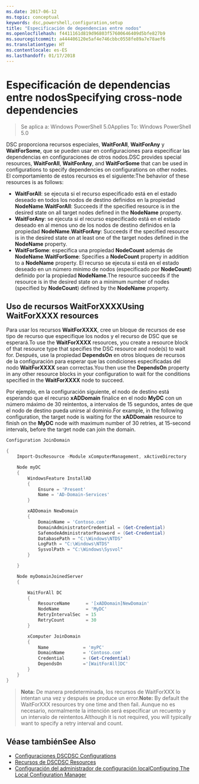 ```yaml
---
ms.date: 2017-06-12
ms.topic: conceptual
keywords: dsc,powershell,configuration,setup
title: "Especificación de dependencias entre nodos"
ms.openlocfilehash: f4411161d819d96803f57600646409d5bfe827b9
ms.sourcegitcommit: a444406120e5af4e746cbbc0558fe89a7e78aef6
ms.translationtype: HT
ms.contentlocale: es-ES
ms.lasthandoff: 01/17/2018
---
```

# <a name="specifying-cross-node-dependencies"></a><span data-ttu-id="f5b8d-103">Especificación de dependencias entre nodos</span><span class="sxs-lookup"><span data-stu-id="f5b8d-103">Specifying cross-node dependencies</span></span>

> <span data-ttu-id="f5b8d-104">Se aplica a: Windows PowerShell 5.0</span><span class="sxs-lookup"><span data-stu-id="f5b8d-104">Applies To: Windows PowerShell 5.0</span></span>

<span data-ttu-id="f5b8d-105">DSC proporciona recursos especiales, **WaitForAll**, **WaitForAny** y **WaitForSome**, que se pueden usar en configuraciones para especificar las dependencias en configuraciones de otros nodos.</span><span class="sxs-lookup"><span data-stu-id="f5b8d-105">DSC provides special resources, **WaitForAll**, **WaitForAny**, and **WaitForSome** that can be used in configurations to specify dependencies on configurations on other nodes.</span></span> <span data-ttu-id="f5b8d-106">El comportamiento de estos recursos es el siguiente:</span><span class="sxs-lookup"><span data-stu-id="f5b8d-106">The behavior of these resources is as follows:</span></span>

* <span data-ttu-id="f5b8d-107">**WaitForAll**: se ejecuta si el recurso especificado está en el estado deseado en todos los nodos de destino definidos en la propiedad **NodeName**.</span><span class="sxs-lookup"><span data-stu-id="f5b8d-107">**WaitForAll**: Succeeds if the specified resource is in the desired state on all target nodes defined in the **NodeName** property.</span></span>
* <span data-ttu-id="f5b8d-108">**WaitForAny**: se ejecuta si el recurso especificado está en el estado deseado en al menos uno de los nodos de destino definidos en la propiedad **NodeName**.</span><span class="sxs-lookup"><span data-stu-id="f5b8d-108">**WaitForAny**: Succeeds if the specified resource is in the desired state on at least one of the target nodes defined in the **NodeName** property.</span></span>
* <span data-ttu-id="f5b8d-109">**WaitForSome**: especifica una propiedad **NodeCount** además de **NodeName**.</span><span class="sxs-lookup"><span data-stu-id="f5b8d-109">**WaitForSome**: Specifies a **NodeCount** property in addition to a **NodeName** property.</span></span> <span data-ttu-id="f5b8d-110">El recurso se ejecuta si está en el estado deseado en un número mínimo de nodos (especificado por **NodeCount**) definido por la propiedad **NodeName**.</span><span class="sxs-lookup"><span data-stu-id="f5b8d-110">The resource succeeds if the resource is in the desired state on a minimum number of nodes (specified by **NodeCount**) defined by the **NodeName** property.</span></span> 

## <a name="using-waitforxxxx-resources"></a><span data-ttu-id="f5b8d-111">Uso de recursos WaitForXXXX</span><span class="sxs-lookup"><span data-stu-id="f5b8d-111">Using WaitForXXXX resources</span></span>

<span data-ttu-id="f5b8d-112">Para usar los recursos **WaitForXXXX**, cree un bloque de recursos de ese tipo de recurso que especifique los nodos y el recurso de DSC que se esperará.</span><span class="sxs-lookup"><span data-stu-id="f5b8d-112">To use the **WaitForXXXX** resources, you create a resource block of that resource type that specifies the DSC resource and node(s) to wait for.</span></span> <span data-ttu-id="f5b8d-113">Después, use la propiedad **DependsOn** en otros bloques de recursos de la configuración para esperar que las condiciones especificadas del nodo **WaitForXXXX** sean correctas.</span><span class="sxs-lookup"><span data-stu-id="f5b8d-113">You then use the **DependsOn** property in any other resource blocks in your configuration to wait for the conditions specified in the **WaitForXXXX** node to succeed.</span></span>

<span data-ttu-id="f5b8d-114">Por ejemplo, en la configuración siguiente, el nodo de destino está esperando que el recurso **xADDomain** finalice en el nodo **MyDC** con un número máximo de 30 reintentos, a intervalos de 15 segundos, antes de que el nodo de destino pueda unirse al dominio.</span><span class="sxs-lookup"><span data-stu-id="f5b8d-114">For example, in the following configuration, the target node is waiting for the **xADDomain** resource to finish on the **MyDC** node with maximum number of 30 retries, at 15-second intervals, before the target node can join the domain.</span></span>

```powershell
Configuration JoinDomain

{
    Import-DscResource -Module xComputerManagement, xActiveDirectory

    Node myDC
    {
        WindowsFeature InstallAD
        {
            Ensure = 'Present' 
            Name = 'AD-Domain-Services' 
        }

        xADDomain NewDomain 
        { 
            DomainName = 'Contoso.com'            
            DomainAdministratorCredential = (Get-Credential)
            SafemodeAdministratorPassword = (Get-Credential)
            DatabasePath = "C:\Windows\NTDS"
            LogPath = "C:\Windows\NTDS"
            SysvolPath = "C:\Windows\Sysvol"
        }

    }

    Node myDomainJoinedServer
    {

        WaitForAll DC
        {
            ResourceName      = '[xADDomain]NewDomain'
            NodeName          = 'MyDC'
            RetryIntervalSec  = 15
            RetryCount        = 30
        }

        xComputer JoinDomain
        {
            Name             = 'myPC'
            DomainName       = 'Contoso.com'
            Credential       = (Get-Credential)
            DependsOn        ='[WaitForAll]DC'
        }
    }
}
```

><span data-ttu-id="f5b8d-115">**Nota:** De manera predeterminada, los recursos de WaitForXXX lo intentan una vez y después se produce un error.</span><span class="sxs-lookup"><span data-stu-id="f5b8d-115">**Note:** By default the WaitForXXX resources try one time and then fail.</span></span> <span data-ttu-id="f5b8d-116">Aunque no es necesario, normalmente la intención será especificar un recuento y un intervalo de reintentos.</span><span class="sxs-lookup"><span data-stu-id="f5b8d-116">Although it is not required, you will typically want to specify a retry interval and count.</span></span>

## <a name="see-also"></a><span data-ttu-id="f5b8d-117">Véase también</span><span class="sxs-lookup"><span data-stu-id="f5b8d-117">See Also</span></span>
* [<span data-ttu-id="f5b8d-118">Configuraciones DSC</span><span class="sxs-lookup"><span data-stu-id="f5b8d-118">DSC Configurations</span></span>](configurations.md)
* [<span data-ttu-id="f5b8d-119">Recursos de DSC</span><span class="sxs-lookup"><span data-stu-id="f5b8d-119">DSC Resources</span></span>](resources.md)
* [<span data-ttu-id="f5b8d-120">Configuración del administrador de configuración local</span><span class="sxs-lookup"><span data-stu-id="f5b8d-120">Configuring The Local Configuration Manager</span></span>](metaConfig.md)

